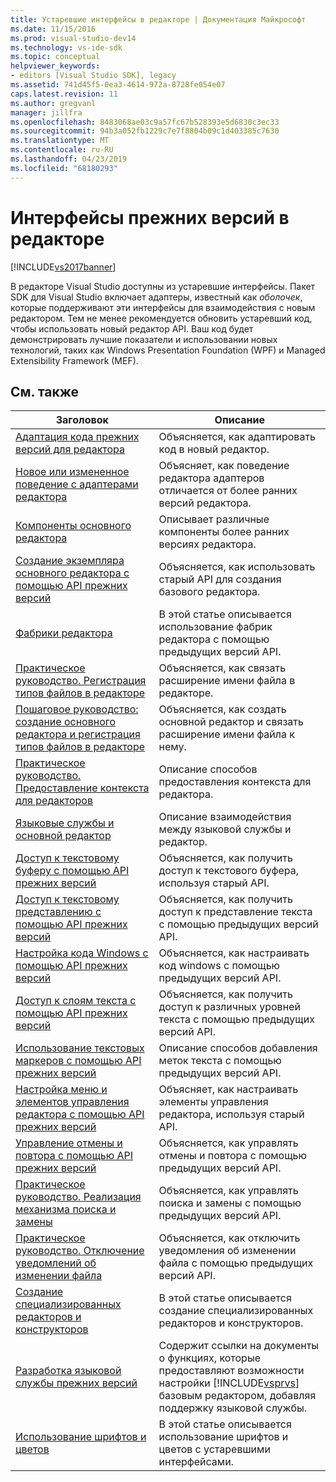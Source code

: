 ```yaml
---
title: Устаревшие интерфейсы в редакторе | Документация Майкрософт
ms.date: 11/15/2016
ms.prod: visual-studio-dev14
ms.technology: vs-ide-sdk
ms.topic: conceptual
helpviewer_keywords:
- editors [Visual Studio SDK], legacy
ms.assetid: 741d45f5-0ea3-4614-972a-8728fe054e07
caps.latest.revision: 11
ms.author: gregvanl
manager: jillfra
ms.openlocfilehash: 8483068ae03c9a57fc67b528393e5d6830c3ec33
ms.sourcegitcommit: 94b3a052fb1229c7e7f8804b09c1d403385c7630
ms.translationtype: MT
ms.contentlocale: ru-RU
ms.lasthandoff: 04/23/2019
ms.locfileid: "68180293"
---
```

# <a name="legacy-interfaces-in-the-editor"></a>Интерфейсы прежних версий в редакторе
[!INCLUDE[vs2017banner](../includes/vs2017banner.md)]

В редакторе Visual Studio доступны из устаревшие интерфейсы. Пакет SDK для Visual Studio включает адаптеры, известный как *оболочек*, которые поддерживают эти интерфейсы для взаимодействия с новым редактором. Тем не менее рекомендуется обновить устаревший код, чтобы использовать новый редактор API. Ваш код будет демонстрировать лучшие показатели и использовании новых технологий, таких как Windows Presentation Foundation (WPF) и Managed Extensibility Framework (MEF).  
  
## <a name="related-topics"></a>См. также  
  
|Заголовок|Описание|  
|-----------|-----------------|  
|[Адаптация кода прежних версий для редактора](../extensibility/adapting-legacy-code-to-the-editor.md)|Объясняется, как адаптировать код в новый редактор.|  
|[Новое или измененное поведение с адаптерами редактора](../extensibility/new-or-changed-behavior-with-editor-adapters.md)|Объясняет, как поведение редактора адаптеров отличается от более ранних версий редактора.|  
|[Компоненты основного редактора](../extensibility/inside-the-core-editor.md)|Описывает различные компоненты более ранних версиях редактора.|  
|[Создание экземпляра основного редактора с помощью API прежних версий](../extensibility/instantiating-the-core-editor-by-using-the-legacy-api.md)|Объясняется, как использовать старый API для создания базового редактора.|  
|[Фабрики редактора](../extensibility/editor-factories.md)|В этой статье описывается использование фабрик редактора с помощью предыдущих версий API.|  
|[Практическое руководство. Регистрация типов файлов в редакторе](../extensibility/how-to-register-editor-file-types.md)|Объясняется, как связать расширение имени файла в редакторе.|  
|[Пошаговое руководство: создание основного редактора и регистрация типов файлов в редакторе](../extensibility/walkthrough-creating-a-core-editor-and-registering-an-editor-file-type.md)|Объясняется, как создать основной редактор и связать расширение имени файла к нему.|  
|[Практическое руководство. Предоставление контекста для редакторов](../extensibility/how-to-provide-context-for-editors.md)|Описание способов предоставления контекста для редактора.|  
|[Языковые службы и основной редактор](../extensibility/language-services-and-the-core-editor.md)|Описание взаимодействия между языковой службы и редактор.|  
|[Доступ к текстовому буферу с помощью API прежних версий](../extensibility/accessing-the-text-buffer-by-using-the-legacy-api.md)|Объясняется, как получить доступ к текстового буфера, используя старый API.|  
|[Доступ к текстовому представлению с помощью API прежних версий](../extensibility/accessing-thetext-view-by-using-the-legacy-api.md)|Объясняется, как получить доступ к представление текста с помощью предыдущих версий API.|  
|[Настройка кода Windows с помощью API прежних версий](../extensibility/customizing-code-windows-by-using-the-legacy-api.md)|Объясняется, как настраивать код windows с помощью предыдущих версий API.|  
|[Доступ к слоям текста с помощью API прежних версий](../extensibility/accessing-text-layers-by-using-the-legacy-api.md)|Объясняется, как получить доступ к различных уровней текста с помощью предыдущих версий API.|  
|[Использование текстовых маркеров с помощью API прежних версий](../extensibility/using-text-markers-with-the-legacy-api.md)|Описание способов добавления меток текста с помощью предыдущих версий API.|  
|[Настройка меню и элементов управления редактора с помощью API прежних версий](../extensibility/customizing-editor-controls-and-menus-by-using-the-legacy-api.md)|Объясняет, как настраивать элементы управления редактора, используя старый API.|  
|[Управление отмены и повтора с помощью API прежних версий](../extensibility/managing-undo-and-redo-by-using-the-legacy-api.md)|Объясняется, как управлять отмены и повтора с помощью предыдущих версий API.|  
|[Практическое руководство. Реализация механизма поиска и замены](../extensibility/how-to-implement-the-find-and-replace-mechanism.md)|Объясняется, как управлять поиска и замены с помощью предыдущих версий API.|  
|[Практическое руководство. Отключение уведомлений об изменении файла](../extensibility/how-to-suppress-file-change-notifications.md)|Объясняется, как отключить уведомления об изменении файла с помощью предыдущих версий API.|  
|[Создание специализированных редакторов и конструкторов](../extensibility/creating-custom-editors-and-designers.md)|В этой статье описывается создание специализированных редакторов и конструкторов.|  
|[Разработка языковой службы прежних версий](../extensibility/internals/developing-a-legacy-language-service.md)|Содержит ссылки на документы о функциях, которые предоставляют возможности настройки [!INCLUDE[vsprvs](../includes/vsprvs-md.md)] базовым редактором, добавляя поддержку языковой службы.|  
|[Использование шрифтов и цветов](../extensibility/using-fonts-and-colors.md)|В этой статье описывается использование шрифтов и цветов с устаревшими интерфейсами.|
